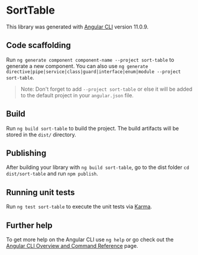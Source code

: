 # SortTable

This library was generated with [Angular CLI](https://github.com/angular/angular-cli) version 11.0.9.

## Code scaffolding

Run `ng generate component component-name --project sort-table` to generate a new component. You can also use `ng generate directive|pipe|service|class|guard|interface|enum|module --project sort-table`.
> Note: Don't forget to add `--project sort-table` or else it will be added to the default project in your `angular.json` file. 

## Build

Run `ng build sort-table` to build the project. The build artifacts will be stored in the `dist/` directory.

## Publishing

After building your library with `ng build sort-table`, go to the dist folder `cd dist/sort-table` and run `npm publish`.

## Running unit tests

Run `ng test sort-table` to execute the unit tests via [Karma](https://karma-runner.github.io).

## Further help

To get more help on the Angular CLI use `ng help` or go check out the [Angular CLI Overview and Command Reference](https://angular.io/cli) page.
